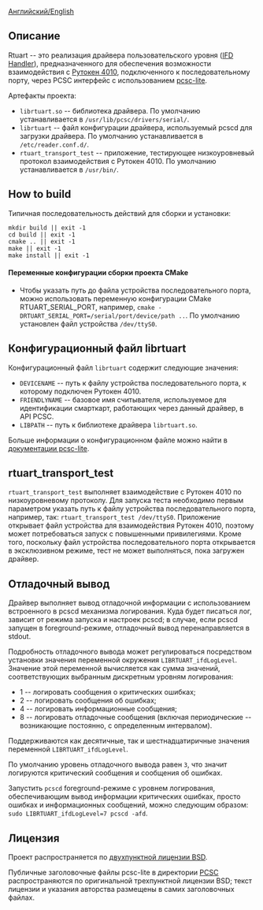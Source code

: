 [Английский/English](README.md)

## Описание

Rtuart -- это реализация драйвера пользовательского уровня ([IFD Handler](https://pcsclite.apdu.fr/api/group__IFDHandler.html#details)), предназначенного для обеспечения возможности взаимодействия с [Рутокен 4010](https://www.rutoken.ru/products/all/rutoken-m2m/#models), подключенного к последовательному порту, через PCSC интерфейс с использованием [pcsc-lite](https://pcsclite.apdu.fr/).

Артефакты проекта:
* `librtuart.so` -- библиотека драйвера. По умолчанию устанавливается в `/usr/lib/pcsc/drivers/serial/`.
* `librtuart` -- файл конфигурации драйвера, используемый pcscd для загрузки драйвера. По умолчанию устанавливается в `/etc/reader.conf.d/`.
* `rtuart_transport_test` -- приложение, тестирующее низкоуровневый протокол взаимодействия с Рутокен 4010. По умолчанию устанавливается в `/usr/bin/`.

## How to build

Типичная последовательность действий для сборки и установки:

```
mkdir build || exit -1
cd build || exit -1
cmake .. || exit -1
make || exit -1
make install || exit -1
```

#### Переменные конфигурации сборки проекта CMake

* Чтобы указать путь до файла устройства последовательного порта, можно использовать переменную конфигурации CMake RTUART_SERIAL_PORT, например, `cmake -DRTUART_SERIAL_PORT=/serial/port/device/path ..`. По умолчанию установлен файл устройства `/dev/ttyS0`.

## Конфигурационный файл librtuart

Конфигурационный файл `librtuart` содержит следующие значения:
* `DEVICENAME` -- путь к файлу устройства последовательного порта, к которому подключен Рутокен 4010.
* `FRIENDLYNAME` -- базовое имя считывателя, используемое для идентификации смарткарт, работающих через данный драйвер, в API PCSC.
* `LIBPATH` -- путь к библиотеке драйвера `librtuart.so`.

Больше информации о конфигурационном файле можно найти в [документации pcsc-lite](https://pcsclite.apdu.fr/api/group__IFDHandler.html#details).

## rtuart_transport_test

`rtuart_transport_test` выполняет взаимодействие с Рутокен 4010 по низкоуровневому протоколу. Для запуска теста необходимо первым параметром указать путь к файлу устройства последовательного порта, например, так: `rtuart_transport_test /dev/ttyS0`. Приложение открывает файл устройства для взаимодействия Рутокен 4010, поэтому может потребоваться запуск с повышенными привилегиями. Кроме того, поскольку файл устройства последовательного порта открывается в эксклюзивном режиме, тест не может выполняться, пока загружен драйвер.

## Отладочный вывод

Драйвер выполняет вывод отладочной информации с использованием встроенного в pcscd механизма логирования. Куда будет писаться лог, зависит от режима запуска и настроек pcscd; в случае, если pcscd запущен в foreground-режиме, отладочный вывод перенаправляется в stdout.

Подробность отладочного вывода может регулироваться посредством установки значения переменной окружения `LIBRTUART_ifdLogLevel`. Значение этой переменной вычисляется как сумма значений, соответствующих выбранным дискретным уровням логирования:
* 1 -- логировать сообщения о критических ошибках;
* 2 -- логировать сообщения об ошибках;
* 4 -- логировать информационные сообщения;
* 8 -- логировать отладочные сообщения (включая периодические -- возникающие постоянно, с определенным интервалом).

Поддерживаются как десятичные, так и шестнадцатиричные значения переменной `LIBRTUART_ifdLogLevel`.

По умолчанию уровень отладочного вывода равен `3`, что значит логируются критический сообщения и сообщения об ошибках.

Запустить `pcscd` foreground-режиме с уровнем логирования, обеспечивающим вывод информации критических ошибках, просто ошибках и информационных сообщений, можно следующим образом: `sudo LIBRTUART_ifdLogLevel=7 pcscd -afd`.

## Лицензия

Проект распространяется по [двухпунктной лицензии BSD](LICENSE_RUS).

Публичные заголовочные файлы pcsc-lite в директории [PCSC](PCSC/include/PCSC) распространяются по оригинальной трехпунктной лицензии BSD; текст лицензии и указания авторства размещены в самих заголовочных файлах.